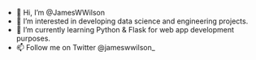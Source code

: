 - 👋 Hi, I’m @JamesWWilson
- 👀 I’m interested in developing data science and engineering projects.
- 🌱 I’m currently learning Python & Flask for web app development purposes. 
- 📫 Follow me on Twitter @jameswwilson_

<!---
JamesWWilson/JamesWWilson is a ✨ special ✨ repository because its `README.md` (this file) appears on your GitHub profile.
You can click the Preview link to take a look at your changes.
--->
